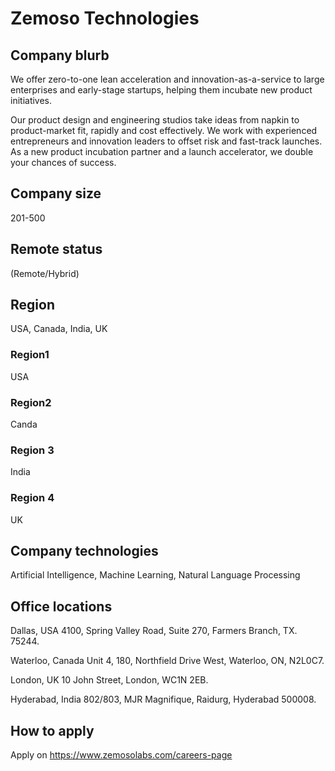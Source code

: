 # Zemoso Technologies

## Company blurb

We offer zero-to-one lean acceleration and innovation-as-a-service to large enterprises and early-stage startups, helping them incubate new product initiatives. 

Our product design and engineering studios take ideas from napkin to product-market fit, rapidly and cost effectively. We work with experienced entrepreneurs and innovation leaders to offset risk and fast-track launches. As a new product incubation partner and a launch accelerator, we double your chances of success. 

## Company size

201-500

## Remote status

(Remote/Hybrid)

## Region

USA, Canada, India, UK

### Region1
USA

### Region2
Canda
### Region 3
India

### Region 4
UK

## Company technologies

Artificial Intelligence, Machine Learning, Natural Language Processing

## Office locations

Dallas, USA
4100, Spring Valley Road,
Suite 270, Farmers Branch,
TX. 75244.

Waterloo, Canada
Unit 4, 180, Northfield Drive West, Waterloo, ON, N2L0C7.

London, UK
10 John Street, London, WC1N 2EB.

Hyderabad, India
802/803, MJR Magnifique,
Raidurg, Hyderabad 500008.

## How to apply
Apply on https://www.zemosolabs.com/careers-page
